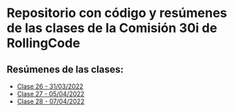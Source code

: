 # Repositorio con código y resúmenes de las clases de la Comisión 30i de RollingCode

## Resúmenes de las clases:

- [Clase 26 - 31/03/2022](resumenes/20220331_clase_26.md)
- [Clase 27 - 05/04/2022](resumenes/20220405_clase_27.md)
- [Clase 28 - 07/04/2022](resumenes/20220407_clase_28.md)